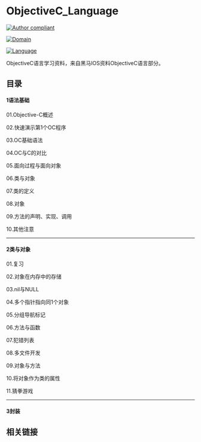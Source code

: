 # ObjectiveC_Language

[![Author compliant](https://camo.githubusercontent.com/b1436ccd45362dde42c3dcab38f853595be99c5c138efc8b969cb3030b29fad0/68747470733a2f2f696d672e736869656c64732e696f2f62616467652f417574686f722d4a6966656e677a686979752d79656c6c6f772e737667)](https://github.com/jifengzhiyu/MyFirst_IOS_StudyMaterial)

[![Domain](https://camo.githubusercontent.com/e23589a9defbfab129665df5f3b69547c56292a600f3dd1c67f04a82397951a5/68747470733a2f2f696d672e736869656c64732e696f2f62616467652f446f6d61696e2d494f532d627269676874677265656e2e737667)](https://camo.githubusercontent.com/e23589a9defbfab129665df5f3b69547c56292a600f3dd1c67f04a82397951a5/68747470733a2f2f696d672e736869656c64732e696f2f62616467652f446f6d61696e2d494f532d627269676874677265656e2e737667)

[![Language](https://camo.githubusercontent.com/1998aac702942519abbe9a9fbf21f32674f7f75f2e1e940c3c16b553f234f540/68747470733a2f2f696d672e736869656c64732e696f2f62616467652f4c616e67756167652d4f626a656374697665432d626c756576696f6c65742e737667)](https://camo.githubusercontent.com/1998aac702942519abbe9a9fbf21f32674f7f75f2e1e940c3c16b553f234f540/68747470733a2f2f696d672e736869656c64732e696f2f62616467652f4c616e67756167652d4f626a656374697665432d626c756576696f6c65742e737667) 

ObjectiveC语言学习资料，来自黑马IOS资料ObjectiveC语言部分。

## 目录

#### 1语法基础

01.Objective-C概述

02.快速演示第1个OC程序

03.OC基础语法

04.OC与C的对比

05.面向过程与面向对象

06.类与对象

 07.类的定义

08.对象

09.方法的声明、实现、调用

10.其他注意

----

#### 2类与对象

01.复习

02.对象在内存中的存储

03.nil与NULL

04.多个指针指向同1个对象

05.分组导航标记

06.方法与函数

07.犯错列表

08.多文件开发

09.对象与方法

10.将对象作为类的属性

11.猜拳游戏

----

#### 3封装









## 相关链接

